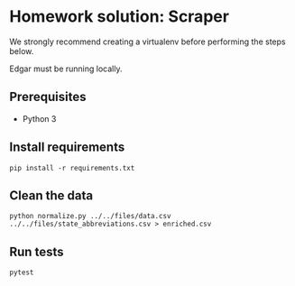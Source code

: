 # Homework solution: Scraper

We strongly recommend creating a virtualenv before performing the steps below.

Edgar must be running locally.

## Prerequisites

* Python 3

## Install requirements

`pip install -r requirements.txt`

## Clean the data

```
python normalize.py ../../files/data.csv ../../files/state_abbreviations.csv > enriched.csv
```

## Run tests

```
pytest
```

